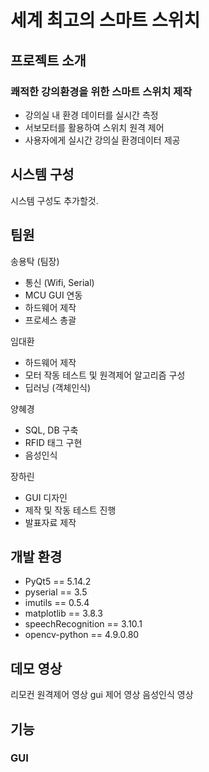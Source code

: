 # 세계 최고의 스마트 스위치
## 프로젝트 소개
### 쾌적한 강의환경을 위한 스마트 스위치 제작
- 강의실 내 환경 데이터를 실시간 측정
- 서보모터를 활용하여 스위치 원격 제어
- 사용자에게 실시간 강의실 환경데이터 제공
## 시스템 구성
시스템 구성도 추가할것.
## 팀원
송용탁 (팀장)
- 통신 (Wifi, Serial)
- MCU GUI 연동
- 하드웨어 제작
- 프로세스 총괄

임대환
- 하드웨어 제작
- 모터 작동 테스트 및 원격제어 알고리즘 구성
- 딥러닝 (객체인식)

양혜경
- SQL, DB 구축
- RFID 태그 구현
- 음성인식

장하린
- GUI 디자인
- 제작 및 작동 테스트 진행
- 발표자료 제작
## 개발 환경
- PyQt5 == 5.14.2
- pyserial == 3.5
- imutils == 0.5.4
- matplotlib == 3.8.3
- speechRecognition == 3.10.1
- opencv-python == 4.9.0.80
## 데모 영상
리모컨 원격제어 영상
gui 제어 영상
음성인식 영상
## 기능
### GUI
